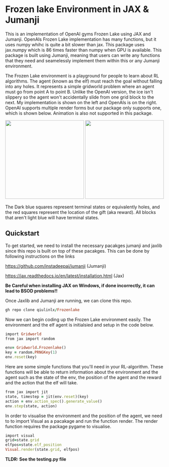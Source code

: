 # Frozen lake Environment in JAX & Jumanji 

This is an implementation of OpenAI gyms Frozen Lake using JAX and Jumanji. OpenAIs Frozen Lake implementation has many functions, but it uses numpy whihc is quite a bit slower than jax. This package uses jax.numpy which is 86 times faster than numpy when GPU is available. This package is built using Jumanji, meaning that users can write any functions that they need and seamelessly implement them within this or any Jumanji environment. 

The Frozen Lake environment is a playground for people to learn about RL algorithms. The agent (known as the elf) must reach the goal without falling into any holes. It represents a simple gridworld problem where an agent must go from point A to point B. Unlike the OpenAI version, the ice isn't slippery so the agent won't accidentally slide from one grid block to the next. My implementation is shown on the left and OpenAIs is on the right. OpenAI supports multiple render forms but our package only supports one, which is shown below. Animation is also not supported in this package. 

<p align="center">
<img width="250" height="250" src="https://user-images.githubusercontent.com/110373610/226537623-c6aafa7c-a7bf-4208-875c-e6645ffd1785.png">
<img width="250 height="250" src="https://user-images.githubusercontent.com/110373610/226541613-9707f3de-a707-40f5-a5b4-99303c8c410f.png">


The Dark blue squares represent terminal states or equivalently holes, and the red squares represent the location of the gift (aka reward). All blocks that aren't light blue will have terminal states.    
                                                                                                                                         
## Quickstart
To get started, we need to install the necessary pacakges jumanji and jaxlib since this repo is built on top of these pacakges. This can be done by following instructions on the links
                                                                                                                               
                                                                                                                                         
https://github.com/instadeepai/jumanji (Jumanji) 

https://jax.readthedocs.io/en/latest/installation.html (Jax)

**Be Careful when installing JAX on Windows, if done incorrectly, it can lead to BSOD problems!!**                                                         

Once Jaxlib and Jumanji are running, we can clone this repo. 

```ruby
gh repo clone qiulinlx/Frozenlake
```
Now we can begin coding up the Frozen Lake environment easily. The environment and the elf agent is initialsied and setup in the code below. 
                                                                                                                                        
```ruby
import Gridworld
from jax import random

env= Gridworld.Frozenlake()
key = random.PRNGKey(1)
env.reset(key)
```
Here are some simple functions that you'll need in your RL-algorithm. These functions will be able to return information about the environment and the agent such as the state of the env, the position of the agent and the reward and the action that the elf will take. 

```ruby
from jax import jit
state, timestep = jit(env.reset)(key)
action = env.action_spec().generate_value()
env.step(state, action)

```
                                                                                                                                         
In order to visualise the environment and the position of the agent, we need to to import Visual as a pacakage and run the function render. The render function requires the package pygame to visualise. 

```ruby
import visual
grid=state.grid
elfpos=state.elf_position
Visual.render(state.grid, elfpos)

```                                                                                                                                         
                                                                                                                                        
**TLDR: See the testing.py file**          
